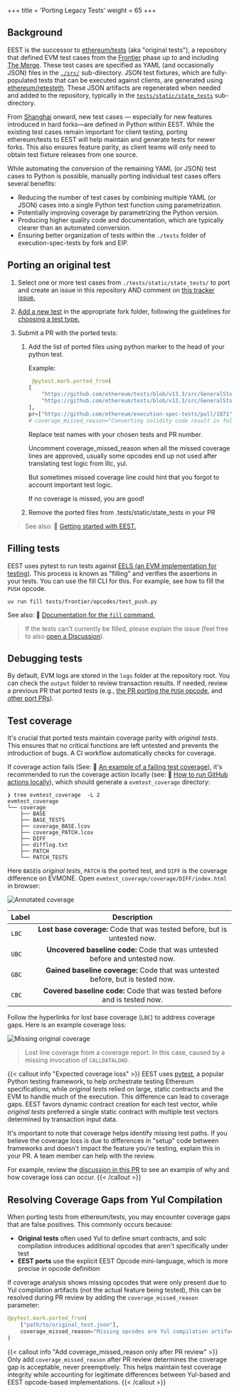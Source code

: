 +++
title = 'Porting Legacy Tests'
weight = 65
+++

## Background

EEST is the successor to [ethereum/tests](https://github.com/ethereum/tests) (aka "original tests"), a repository that defined EVM test cases from the [Frontier](https://ethereum.org/en/history/#frontier) phase up to and including [The Merge](https://ethereum.org/en/history/#paris). These test cases are specified as YAML (and occasionally JSON) files in the [`./src/`](https://github.com/ethereum/tests/tree/develop/src) sub-directory. JSON test fixtures, which are fully-populated tests that can be executed against clients, are generated using [ethereum/retesteth](https://github.com/ethereum/retesteth). These JSON artifacts are regenerated when needed and added to the repository, typically in the [`tests/static/state_tests`](https://github.com/ethereum/execution-spec-tests/tree/main/tests/static/state_tests) sub-directory.

From [Shanghai](https://ethereum.org/en/history/#shapella) onward, new test cases — especially for new features introduced in hard forks—are defined in Python within EEST. While the existing test cases remain important for client testing, porting ethereum/tests to EEST will help maintain and generate tests for newer forks. This also ensures feature parity, as client teams will only need to obtain test fixture releases from one source.

While automating the conversion of the remaining YAML (or JSON) test cases to Python is possible, manually porting individual test cases offers several benefits:

- Reducing the number of test cases by combining multiple YAML (or JSON) cases into a single Python test function using parametrization.
- Potentially improving coverage by parametrizing the Python version.
- Producing higher quality code and documentation, which are typically clearer than an automated conversion.
- Ensuring better organization of tests within the `./tests` folder of execution-spec-tests by fork and EIP.

## Porting an original test

1. Select one or more test cases from `./tests/static/state_tests/` to port and create an issue in this repository AND comment on [this tracker issue.](https://github.com/ethereum/execution-spec-tests/issues/972)

2. [Add a new test](../writing_tests/main.md) in the appropriate fork folder, following the guidelines for [choosing a test type.](../writing_tests/types_of_tests.md#deciding-on-a-test-type)

3. Submit a PR with the ported tests:

     1. Add the list of ported files using python marker to the head of your python test.

        Example:

        ```python
         @pytest.mark.ported_from(
        [
            "https://github.com/ethereum/tests/blob/v13.3/src/GeneralStateTestsFiller/stCreateTest/CREATE_ContractSuicideDuringInit_ThenStoreThenReturnFiller.json",
            "https://github.com/ethereum/tests/blob/v13.3/src/GeneralStateTestsFiller/stCreateTest/CREATE_ContractSuicideDuringInit_WithValueFiller.json",
        ],
        pr=["https://github.com/ethereum/execution-spec-tests/pull/1871"],
        # coverage_missed_reason="Converting solidity code result in following opcode not being used:",
        ```

        Replace test names with your chosen tests and PR number.

        Uncomment coverage_missed_reason when all the missed coverage lines are approved, usually some opcodes end up not used after translating test logic from lllc, yul.

        But sometimes missed coverage line could hint that you forgot to account important test logic.

        If no coverage is missed, you are good!

     2. Remove the ported files from .tests/static/state_tests in your PR

> See also: 📄 [Getting started with EEST.](../getting_started/repository_overview.md)

## Filling tests

EEST uses pytest to run tests against [EELS (an EVM implementation for testing)](https://github.com/ethereum/execution-specs). This process is known as "filling" and verifies the assertions in your tests. You can use the fill CLI for this. For example, see how to fill the `PUSH` opcode.

```shell
uv run fill tests/frontier/opcodes/test_push.py
```

See also: 📄 [Documentation for the `fill` command.](../filling_tests/filling_tests_command_line.md)

> If the tests can't currently be filled, please explain the issue (feel free to also [open a Discussion](https://github.com/ethereum/execution-spec-tests/discussions/new?category=general)).

## Debugging tests

By default, EVM logs are stored in the `logs` folder at the repository root. You can check the `output` folder to review transaction results. If needed, review a previous PR that ported tests (e.g., [the PR porting the `PUSH` opcode](https://github.com/ethereum/execution-spec-tests/pull/975), and [other port PRs](https://github.com/ethereum/execution-spec-tests/pulls?q=is%3Apr+label%3Aport)).

## Test coverage

It's crucial that ported tests maintain coverage parity with _original tests_. This ensures that no critical functions are left untested and prevents the introduction of bugs. A CI workflow automatically checks for coverage.

If coverage action fails (See: 📄 [An example of a failing test coverage](https://github.com/ethereum/execution-spec-tests/actions/runs/13037332959/job/36370897481)), it's recommended to run the coverage action locally (see: 📄 [How to run GitHub actions locally](../dev/test_actions_locally.md)), which should generate a `evmtest_coverage` directory:

```console
❯ tree evmtest_coverage  -L 2
evmtest_coverage
└── coverage
    ├── BASE
    ├── BASE_TESTS
    ├── coverage_BASE.lcov
    ├── coverage_PATCH.lcov
    ├── DIFF
    ├── difflog.txt
    ├── PATCH
    └── PATCH_TESTS
```

Here `BASE`is _original tests_, `PATCH` is the ported test, and `DIFF` is the coverage difference on EVMONE. Open `evmtest_coverage/coverage/DIFF/index.html` in browser:

![Annotated coverage](../img/annotated-coverage.jpg)

| Label |                                   Description                                   |
| ----- | :-----------------------------------------------------------------------------: |
| `LBC` |    **Lost base coverage:** Code that was tested before, but is untested now.    |
| `UBC` |  **Uncovered baseline code:** Code that was untested before and untested now.   |
| `GBC` | **Gained baseline coverage:** Code that was untested before, but is tested now. |
| `CBC` |    **Covered baseline code:** Code that was tested before and is tested now.    |

Follow the hyperlinks for lost base coverage (`LBC`) to address coverage gaps. Here is an example coverage loss:

![Missing original coverage](../img/original-coverage-loss.png)

> Lost line coverage from a coverage report. In this case, caused by a missing invocation of `CALLDATALOAD`.

{{< callout info "Expected coverage loss" >}}
EEST uses [pytest](https://docs.pytest.org/en/stable/), a popular Python testing framework, to help orchestrate testing Ethereum specifications, while _original tests_ relied on large, static contracts and the EVM to handle much of the execution. This difference can lead to coverage gaps. EEST favors dynamic contract creation for each test vector, while _original tests_ preferred a single static contract with multiple test vectors determined by transaction input data.

It's important to note that coverage helps identify missing test paths. If you believe the coverage loss is due to differences in "setup" code between frameworks and doesn't impact the feature you're testing, explain this in your PR. A team member can help with the review.

For example, review the [discussion in this PR](https://github.com/ethereum/execution-spec-tests/pull/975#issuecomment-2528792289) to see an example of why and how coverage loss can occur.
{{< /callout >}}

## Resolving Coverage Gaps from Yul Compilation

When porting tests from ethereum/tests, you may encounter coverage gaps that are false positives. This commonly occurs because:

- **Original tests** often used Yul to define smart contracts, and solc compilation introduces additional opcodes that aren't specifically under test
- **EEST ports** use the explicit EEST Opcode mini-language, which is more precise in opcode definition

If coverage analysis shows missing opcodes that were only present due to Yul compilation artifacts (not the actual feature being tested), this can be resolved during PR review by adding the `coverage_missed_reason` parameter:

```python
@pytest.mark.ported_from(
    ["path/to/original_test.json"],
    coverage_missed_reason="Missing opcodes are Yul compilation artifacts, not part of tested feature"
)
```

{{< callout info "Add coverage_missed_reason only after PR review" >}}
Only add `coverage_missed_reason` after PR review determines the coverage gap is acceptable, never preemptively. This helps maintain test coverage integrity while accounting for legitimate differences between Yul-based and EEST opcode-based implementations.
{{< /callout >}}